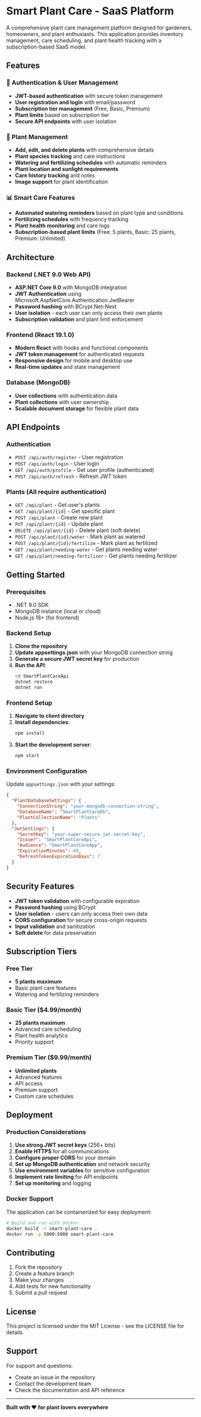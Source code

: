 # Smart Plant Care - SaaS Platform

A comprehensive plant care management platform designed for gardeners, homeowners, and plant enthusiasts. This application provides inventory management, care scheduling, and plant health tracking with a subscription-based SaaS model.

## Features

### 🔐 Authentication & User Management

- **JWT-based authentication** with secure token management
- **User registration and login** with email/password
- **Subscription tier management** (Free, Basic, Premium)
- **Plant limits** based on subscription tier
- **Secure API endpoints** with user isolation

### 🌿 Plant Management

- **Add, edit, and delete plants** with comprehensive details
- **Plant species tracking** and care instructions
- **Watering and fertilizing schedules** with automatic reminders
- **Plant location and sunlight requirements**
- **Care history tracking** and notes
- **Image support** for plant identification

### 📊 Smart Care Features

- **Automated watering reminders** based on plant type and conditions
- **Fertilizing schedules** with frequency tracking
- **Plant health monitoring** and care logs
- **Subscription-based plant limits** (Free: 5 plants, Basic: 25 plants, Premium: Unlimited)

## Architecture

### Backend (.NET 9.0 Web API)

- **ASP.NET Core 9.0** with MongoDB integration
- **JWT Authentication** using Microsoft.AspNetCore.Authentication.JwtBearer
- **Password hashing** with BCrypt.Net-Next
- **User isolation** - each user can only access their own plants
- **Subscription validation** and plant limit enforcement

### Frontend (React 19.1.0)

- **Modern React** with hooks and functional components
- **JWT token management** for authenticated requests
- **Responsive design** for mobile and desktop use
- **Real-time updates** and state management

### Database (MongoDB)

- **User collections** with authentication data
- **Plant collections** with user ownership
- **Scalable document storage** for flexible plant data

## API Endpoints

### Authentication

- `POST /api/auth/register` - User registration
- `POST /api/auth/login` - User login
- `GET /api/auth/profile` - Get user profile (authenticated)
- `POST /api/auth/refresh` - Refresh JWT token

### Plants (All require authentication)

- `GET /api/plant` - Get user's plants
- `GET /api/plant/{id}` - Get specific plant
- `POST /api/plant` - Create new plant
- `PUT /api/plant/{id}` - Update plant
- `DELETE /api/plant/{id}` - Delete plant (soft delete)
- `POST /api/plant/{id}/water` - Mark plant as watered
- `POST /api/plant/{id}/fertilize` - Mark plant as fertilized
- `GET /api/plant/needing-water` - Get plants needing water
- `GET /api/plant/needing-fertilizer` - Get plants needing fertilizer

## Getting Started

### Prerequisites

- .NET 9.0 SDK
- MongoDB instance (local or cloud)
- Node.js 18+ (for frontend)

### Backend Setup

1. **Clone the repository**
2. **Update appsettings.json** with your MongoDB connection string
3. **Generate a secure JWT secret key** for production
4. **Run the API**:
   ```bash
   cd SmartPlantCareApi
   dotnet restore
   dotnet run
   ```

### Frontend Setup

1. **Navigate to client directory**
2. **Install dependencies**:
   ```bash
   npm install
   ```
3. **Start the development server**:
   ```bash
   npm start
   ```

### Environment Configuration

Update `appsettings.json` with your settings:

```json
{
  "PlantDatabaseSettings": {
    "ConnectionString": "your-mongodb-connection-string",
    "DatabaseName": "SmartPlantCareDb",
    "PlantCollectionName": "Plants"
  },
  "JwtSettings": {
    "SecretKey": "your-super-secure-jwt-secret-key",
    "Issuer": "SmartPlantCareApi",
    "Audience": "SmartPlantCareApp",
    "ExpirationMinutes": 60,
    "RefreshTokenExpirationDays": 7
  }
}
```

## Security Features

- **JWT token validation** with configurable expiration
- **Password hashing** using BCrypt
- **User isolation** - users can only access their own data
- **CORS configuration** for secure cross-origin requests
- **Input validation** and sanitization
- **Soft delete** for data preservation

## Subscription Tiers

### Free Tier

- **5 plants maximum**
- Basic plant care features
- Watering and fertilizing reminders

### Basic Tier ($4.99/month)

- **25 plants maximum**
- Advanced care scheduling
- Plant health analytics
- Priority support

### Premium Tier ($9.99/month)

- **Unlimited plants**
- Advanced features
- API access
- Premium support
- Custom care schedules

## Deployment

### Production Considerations

1. **Use strong JWT secret keys** (256+ bits)
2. **Enable HTTPS** for all communications
3. **Configure proper CORS** for your domain
4. **Set up MongoDB authentication** and network security
5. **Use environment variables** for sensitive configuration
6. **Implement rate limiting** for API endpoints
7. **Set up monitoring** and logging

### Docker Support

The application can be containerized for easy deployment:

```bash
# Build and run with Docker
docker build -t smart-plant-care .
docker run -p 5000:5000 smart-plant-care
```

## Contributing

1. Fork the repository
2. Create a feature branch
3. Make your changes
4. Add tests for new functionality
5. Submit a pull request

## License

This project is licensed under the MIT License - see the LICENSE file for details.

## Support

For support and questions:

- Create an issue in the repository
- Contact the development team
- Check the documentation and API reference

---

**Built with ❤️ for plant lovers everywhere**
